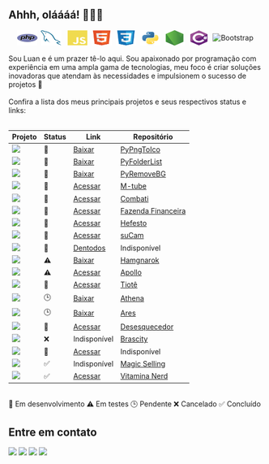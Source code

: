 ## Ahhh, oláááá! 👋👋👋 

<div style="display: inline_block; text-align: center;">
  <img align="center" alt="PHP" height="30" width="40" src="https://raw.githubusercontent.com/devicons/devicon/master/icons/php/php-original.svg">&nbsp;
  <img align="center" alt="MySQL" height="30" width="40" src="https://raw.githubusercontent.com/devicons/devicon/master/icons/mysql/mysql-original.svg"> &nbsp;
  <img align="center" alt="Javascript" height="30" width="40" src="https://raw.githubusercontent.com/devicons/devicon/master/icons/javascript/javascript-plain.svg">&nbsp;
  <img align="center" alt="HTML5" height="30" width="40" src="https://raw.githubusercontent.com/devicons/devicon/master/icons/html5/html5-original.svg">&nbsp;
  <img align="center" alt="CSS" height="30" width="40" src="https://raw.githubusercontent.com/devicons/devicon/master/icons/css3/css3-original.svg">&nbsp;
  <img align="center" alt="Python" height="30" width="40" src="https://raw.githubusercontent.com/devicons/devicon/master/icons/python/python-original.svg">&nbsp;
  <img align="center" alt="NodeJS" height="30" width="40" src="https://raw.githubusercontent.com/devicons/devicon/master/icons/nodejs/nodejs-original.svg">&nbsp;
  <img align="center" alt="NodeJS" height="30" width="40" src="https://raw.githubusercontent.com/devicons/devicon/master/icons/csharp/csharp-original.svg">&nbsp;
  <img align="center" alt="Bootstrap" height="30" width="40" src="https://cdn.jsdelivr.net/gh/devicons/devicon/icons/bootstrap/bootstrap-original.svg">&nbsp;
</div>
<br/>
Sou Luan e é um prazer tê-lo aqui. Sou apaixonado por programação com experiência em uma ampla gama de tecnologias, meu foco é criar soluções inovadoras que atendam às necessidades e impulsionem o sucesso de projetos 🤖
<br/><br/>
Confira a lista dos meus principais projetos e seus respectivos status e links: <br/><br/>

| Projeto       | Status | Link | Repositório                                      |
|---------------|--------------|----------------|-------------------------------------------|
| <img src="https://github.com/luanbiao/PyPngToIco/raw/main/icone.png" height="40">      | 🚧 | [Baixar](https://github.com/luanbiao/PyPngToIco/releases/tag/PngToIco) | [PyPngToIco](https://github.com/luanbiao/PyPngToIco)|
| <img src="https://github.com/luanbiao/PyFolderList/raw/main/icone.png" height="40">      | 🚧 | [Baixar](https://github.com/luanbiao/PyFolderList/releases/tag/FolderList) | [PyFolderList](https://github.com/luanbiao/PyFolderList)|
| <img src="https://github.com/luanbiao/PyRemoveBG/raw/main/icone.png" height="40">      | 🚧 | [Baixar](https://github.com/luanbiao/PyRemoveBG/releases/tag/Vers%C3%A3o) | [PyRemoveBG](https://github.com/luanbiao/PyRemoveBG)|
| <img src="https://desesquecedor.com.br/uploads/1/anexos/hefesto_150.png" height="40">      | 🚧 | [Acessar](https://mtube.tiote.com.br) | [M-tube](https://github.com/luanbiao/mtube)|
| <img src="https://github.com/luanbiao/combaTI/raw/main/wwwroot/img/logo.png" height="40">      | 🚧 | [Acessar](https://combati.tiote.com.br) | [Combati](https://github.com/luanbiao/combati)|
| <img src="https://desesquecedor.com.br/uploads/1/anexos/favicon_original.png" height="40">      | 🚧 | [Acessar](https://fazendafinanceira.com.br) | [Fazenda Financeira](https://github.com/luanbiao/fazenda-financeira)|
| <img src="https://desesquecedor.com.br/uploads/1/anexos/hefesto_150.png" height="40">      | 🚧 | [Acessar](https://hefesto.tiote.com.br) | [Hefesto](https://github.com/luanbiao/hefesto)|
| <img src="https://desesquecedor.com.br/uploads/1/anexos/sucamicone.png" height="40">      | 🚧 | [Acessar](https://dentodos.com.br/sucam) | [suCam](https://github.com/luanbiao/sucam)|
| <img src="https://desesquecedor.com.br/uploads/1/anexos/dentodos.png" height="40">      | 🚧 | [Dentodos](https://dentodos.com.br) | Indisponível |
| <img src="https://desesquecedor.com.br/uploads/1/anexos/icone.png" height="40">     | ⚠️ | [Baixar](https://#)      | [Hamgnarok](https://github.com/luanbiao/hamgnarok) |
| <img src="https://zeus.tiote.com.br/imgs/apolo.png" height="40">        | ⚠️ | [Acessar](https://apollo.tiote.com.br)     | [Apollo](https://github.com/luanbiao/apollo) |
| <img src="https://tiote.com.br/tiote_t.png" height="40">         | 🚧 | [Acessar](https://tiote.com.br)     | [Tiotê](https://github.com/luanbiao/tiote) |
| <img src="https://zeus.tiote.com.br/imgs/athena.png" height="40">        | 🕒 | [Baixar](https://zeus.tiote.com.br/apps/athena.apk)    | [Athena](https://github.com/luanbiao/athena) |
| <img src="https://zeus.tiote.com.br/imgs/ares.png" height="40">          | 🕒 | [Baixar](https://zeus.tiote.com.br/apps/ares.apk)    | [Ares](https://github.com/luanbiao/ares) |
| <img src="https://desesquecedor.com.br/img/logo2.webp" height="40"> | 🚧 | [Acessar](https://desesquecedor.com.br)    | [Desesquecedor](https://github.com/luanbiao/desesquecedor_preview) |
| <img src="https://desesquecedor.com.br/uploads/1/anexos/logo_brascity.png" height="40">      | ❌ | Indisponível    | [Brascity](https://github.com/luanbiao/brascity) |
| <img src="https://desesquecedor.com.br/uploads/1/anexos/logo_fefute.png" height="40">        | 🚧 | [Acessar](https://fefute.com.br)     | Indisponível |
| <img src="https://desesquecedor.com.br/uploads/1/anexos/magicselling.png" height="40">  | ✅ | Indisponível | [Magic Selling](https://github.com/luanbiao/magicselling) |
| <img src="https://vitaminanerd.com.br/marcas/Logo%20PinT.png" height="40"> | ✅ | [Acessar](https://vitaminanerd.com.br)      | [Vitamina Nerd](https://github.com/luanbiao/vitaminanerd) |

<div style="display: inline_block"><br>
🚧 Em desenvolvimento
⚠️ Em testes  
🕒 Pendente
❌ Cancelado
✅ Concluído
</div>


## Entre em contato

<div> 
  <a href="https://instagram.com/luanbiao" target="_blank"><img src="https://img.shields.io/badge/-Instagram-%23E4405F?style=for-the-badge&logo=instagram&logoColor=white" target="_blank"></a>
  <a href="https://discord.gg/wagxzStdcR" target="_blank"><img src="https://img.shields.io/badge/Discord-7289DA?style=for-the-badge&logo=discord&logoColor=white" target="_blank"></a> 
  <a href = "mailto:luanbiao@hotmail.com"><img src="https://img.shields.io/badge/-Hotmail-%23333?style=for-the-badge&logo=hotmail&logoColor=white" target="_blank"></a>
  <a href="https://www.linkedin.com/in/luan-bi%C3%A3o-88028412b/" target="_blank"><img src="https://img.shields.io/badge/-LinkedIn-%230077B5?style=for-the-badge&logo=linkedin&logoColor=white" target="_blank"></a> 
</div>
